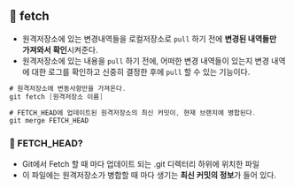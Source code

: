 
## 🌈 fetch
+ 원격저장소에 있는 변경내역들을 로컬저장소로 `pull` 하기 전에 **변경된 내역들만  
가져와서 확인**시켜준다.
+  원격저장소에 있는 내용을 `pull` 하기 전에, 어떠한 변경 내역들이 있는지 변경 내역에 대한 로그를 확인하고 신중히 결정한 후에 `pull` 할 수 있는 기능이다.

```cs
# 원격저장소에 변동사항만을 가져온다.
git fetch [원격저장소 이름]

# FETCH_HEAD에 업데이트된 원격저장소의 최신 커밋이, 현재 브랜치에 병합된다.
git merge FETCH_HEAD
```

### 👀 FETCH_HEAD?
+ Git에서 Fetch 할 때 마다 업데이트 되는 .git 디렉터리 하위에 위치한 파일
+ 이 파일에는 원격저장소가 병합할 때 마다 생기는 **최신 커밋의 정보**가 들어 있다.